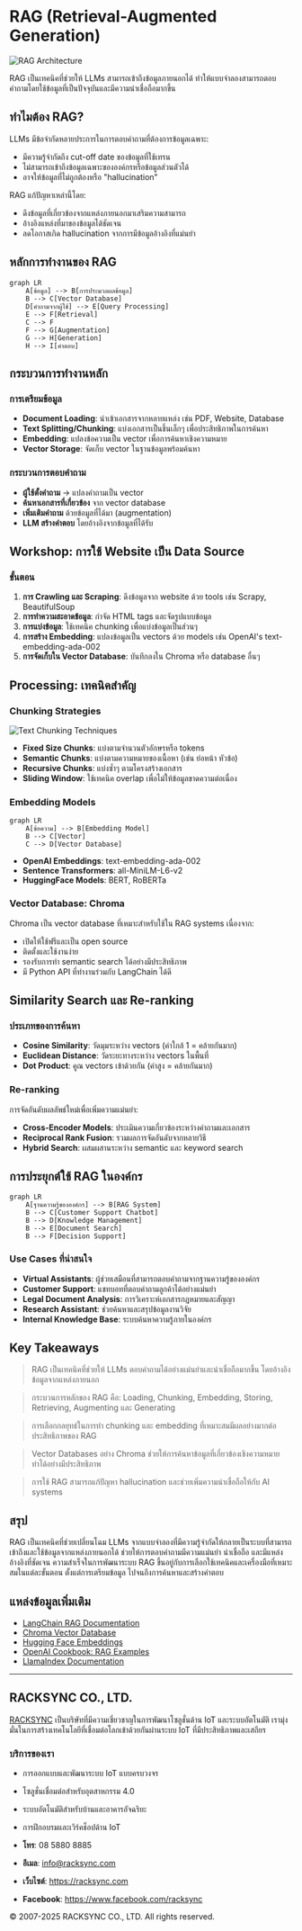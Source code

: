 # RAG (Retrieval-Augmented Generation)

![RAG Architecture](https://www.google.com/search?q=retrieval+augmented+generation+architecture+diagram&tbm=isch)

RAG เป็นเทคนิคที่ช่วยให้ LLMs สามารถเข้าถึงข้อมูลภายนอกได้ ทำให้แบบจำลองสามารถตอบคำถามโดยใช้ข้อมูลที่เป็นปัจจุบันและมีความน่าเชื่อถือมากขึ้น

## ทำไมต้อง RAG?

LLMs มีข้อจำกัดหลายประการในการตอบคำถามที่ต้องการข้อมูลเฉพาะ:
- มีความรู้จำกัดถึง cut-off date ของข้อมูลที่ใช้เทรน
- ไม่สามารถเข้าถึงข้อมูลเฉพาะขององค์กรหรือข้อมูลส่วนตัวได้
- อาจให้ข้อมูลที่ไม่ถูกต้องหรือ "hallucination"

RAG แก้ปัญหาเหล่านี้โดย:
- ดึงข้อมูลที่เกี่ยวข้องจากแหล่งภายนอกมาเสริมความสามารถ
- อ้างอิงแหล่งที่มาของข้อมูลได้ชัดเจน
- ลดโอกาสเกิด hallucination จากการมีข้อมูลอ้างอิงที่แม่นยำ

## หลักการทำงานของ RAG

```mermaid
graph LR
    A[ข้อมูล] --> B[การประมวลผลข้อมูล]
    B --> C[Vector Database]
    D[คำถามจากผู้ใช้] --> E[Query Processing]
    E --> F[Retrieval]
    C --> F
    F --> G[Augmentation]
    G --> H[Generation]
    H --> I[คำตอบ]
```

## กระบวนการทำงานหลัก

### การเตรียมข้อมูล
- **Document Loading**: นำเข้าเอกสารจากหลายแหล่ง เช่น PDF, Website, Database
- **Text Splitting/Chunking**: แบ่งเอกสารเป็นชิ้นเล็กๆ เพื่อประสิทธิภาพในการค้นหา
- **Embedding**: แปลงข้อความเป็น vector เพื่อการค้นหาเชิงความหมาย
- **Vector Storage**: จัดเก็บ vector ในฐานข้อมูลพร้อมค้นหา

### กระบวนการตอบคำถาม
- **ผู้ใช้ตั้งคำถาม** → แปลงคำถามเป็น vector
- **ค้นหาเอกสารที่เกี่ยวข้อง** จาก vector database
- **เพิ่มเติมคำถาม** ด้วยข้อมูลที่ได้มา (augmentation)
- **LLM สร้างคำตอบ** โดยอ้างอิงจากข้อมูลที่ได้รับ

## Workshop: การใช้ Website เป็น Data Source

### ขั้นตอน
1. **การ Crawling และ Scraping**: ดึงข้อมูลจาก website ด้วย tools เช่น Scrapy, BeautifulSoup
2. **การทำความสะอาดข้อมูล**: กำจัด HTML tags และจัดรูปแบบข้อมูล
3. **การแบ่งข้อมูล**: ใช้เทคนิค chunking เพื่อแบ่งข้อมูลเป็นส่วนๆ
4. **การสร้าง Embedding**: แปลงข้อมูลเป็น vectors ด้วย models เช่น OpenAI's text-embedding-ada-002
5. **การจัดเก็บใน Vector Database**: บันทึกลงใน Chroma หรือ database อื่นๆ

## Processing: เทคนิคสำคัญ

### Chunking Strategies
![Text Chunking Techniques](https://www.google.com/search?q=text+chunking+techniques+NLP)

- **Fixed Size Chunks**: แบ่งตามจำนวนตัวอักษรหรือ tokens
- **Semantic Chunks**: แบ่งตามความหมายของเนื้อหา (เช่น ย่อหน้า หัวข้อ)
- **Recursive Chunks**: แบ่งซ้ำๆ ตามโครงสร้างเอกสาร
- **Sliding Window**: ใช้เทคนิค overlap เพื่อไม่ให้ข้อมูลขาดความต่อเนื่อง

### Embedding Models

```mermaid
graph LR
    A[ข้อความ] --> B[Embedding Model]
    B --> C[Vector]
    C --> D[Vector Database]
```

- **OpenAI Embeddings**: text-embedding-ada-002
- **Sentence Transformers**: all-MiniLM-L6-v2
- **HuggingFace Models**: BERT, RoBERTa

### Vector Database: Chroma

Chroma เป็น vector database ที่เหมาะสำหรับใช้ใน RAG systems เนื่องจาก:
- เปิดให้ใช้ฟรีและเป็น open source
- ติดตั้งและใช้งานง่าย
- รองรับการทำ semantic search ได้อย่างมีประสิทธิภาพ
- มี Python API ที่ทำงานร่วมกับ LangChain ได้ดี

## Similarity Search และ Re-ranking

### ประเภทของการค้นหา
- **Cosine Similarity**: วัดมุมระหว่าง vectors (ค่าใกล้ 1 = คล้ายกันมาก)
- **Euclidean Distance**: วัดระยะทางระหว่าง vectors ในพื้นที่
- **Dot Product**: คูณ vectors เข้าด้วยกัน (ค่าสูง = คล้ายกันมาก)

### Re-ranking
การจัดอันดับผลลัพธ์ใหม่เพื่อเพิ่มความแม่นยำ:
- **Cross-Encoder Models**: ประเมินความเกี่ยวข้องระหว่างคำถามและเอกสาร
- **Reciprocal Rank Fusion**: รวมผลการจัดอันดับจากหลายวิธี
- **Hybrid Search**: ผสมผสานระหว่าง semantic และ keyword search

## การประยุกต์ใช้ RAG ในองค์กร

```mermaid
graph LR
    A[ฐานความรู้ขององค์กร] --> B[RAG System]
    B --> C[Customer Support Chatbot]
    B --> D[Knowledge Management]
    B --> E[Document Search]
    B --> F[Decision Support]
```

### Use Cases ที่น่าสนใจ
- **Virtual Assistants**: ผู้ช่วยเสมือนที่สามารถตอบคำถามจากฐานความรู้ขององค์กร
- **Customer Support**: แชทบอทที่ตอบคำถามลูกค้าได้อย่างแม่นยำ
- **Legal Document Analysis**: การวิเคราะห์เอกสารกฎหมายและสัญญา
- **Research Assistant**: ช่วยค้นหาและสรุปข้อมูลงานวิจัย
- **Internal Knowledge Base**: ระบบค้นหาความรู้ภายในองค์กร

## Key Takeaways

> RAG เป็นเทคนิคที่ช่วยให้ LLMs ตอบคำถามได้อย่างแม่นยำและน่าเชื่อถือมากขึ้น โดยอ้างอิงข้อมูลจากแหล่งภายนอก

> กระบวนการหลักของ RAG คือ: Loading, Chunking, Embedding, Storing, Retrieving, Augmenting และ Generating

> การเลือกกลยุทธ์ในการทำ chunking และ embedding ที่เหมาะสมมีผลอย่างมากต่อประสิทธิภาพของ RAG

> Vector Databases อย่าง Chroma ช่วยให้การค้นหาข้อมูลที่เกี่ยวข้องเชิงความหมายทำได้อย่างมีประสิทธิภาพ

> การใช้ RAG สามารถแก้ปัญหา hallucination และช่วยเพิ่มความน่าเชื่อถือให้กับ AI systems

## สรุป
RAG เป็นเทคนิคที่ช่วยเปลี่ยนโฉม LLMs จากแบบจำลองที่มีความรู้จำกัดให้กลายเป็นระบบที่สามารถเข้าถึงและใช้ข้อมูลจากแหล่งภายนอกได้ ช่วยให้การตอบคำถามมีความแม่นยำ น่าเชื่อถือ และมีแหล่งอ้างอิงที่ชัดเจน ความสำเร็จในการพัฒนาระบบ RAG ขึ้นอยู่กับการเลือกใช้เทคนิคและเครื่องมือที่เหมาะสมในแต่ละขั้นตอน ตั้งแต่การเตรียมข้อมูล ไปจนถึงการค้นหาและสร้างคำตอบ

## แหล่งข้อมูลเพิ่มเติม
- [LangChain RAG Documentation](https://python.langchain.com/docs/use_cases/question_answering/)
- [Chroma Vector Database](https://www.trychroma.com/)
- [Hugging Face Embeddings](https://huggingface.co/models?pipeline_tag=feature-extraction)
- [OpenAI Cookbook: RAG Examples](https://cookbook.openai.com/)
- [LlamaIndex Documentation](https://docs.llamaindex.ai/)

---

## RACKSYNC CO., LTD.

[RACKSYNC](https://github.com/racksync) เป็นบริษัทที่มีความเชี่ยวชาญในการพัฒนาโซลูชั่นด้าน IoT และระบบอัตโนมัติ เรามุ่งมั่นในการสร้างเทคโนโลยีที่เชื่อมต่อโลกเข้าด้วยกันผ่านระบบ IoT ที่มีประสิทธิภาพและเสถียร

### บริการของเรา
- การออกแบบและพัฒนาระบบ IoT แบบครบวงจร
- โซลูชั่นเชื่อมต่อสำหรับอุตสาหกรรม 4.0
- ระบบอัตโนมัติสำหรับบ้านและอาคารอัจฉริยะ
- การฝึกอบรมและเวิร์คช็อปด้าน IoT

- **โทร**: 08 5880 8885
- **อีเมล**: info@racksync.com
- **เว็บไซต์**: https://racksync.com
- **Facebook**: https://www.facebook.com/racksync

© 2007-2025 RACKSYNC CO., LTD. All rights reserved.
